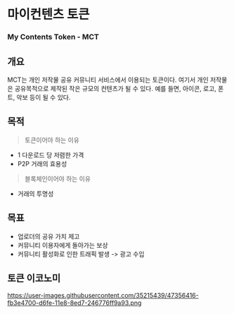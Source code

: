 # 마이컨텐츠 토큰
### My Contents Token - MCT

## 개요
MCT는 개인 저작물 공유 커뮤니티 서비스에서 이용되는 토큰이다.
여기서 개인 저작물은 공유목적으로 제작된 작은 규모의 컨텐츠가 될 수 있다.
예를 들면, 아이콘, 로고, 폰트, 악보 등이 될 수 있다.

## 목적
> 토큰이어야 하는 이유
- 1 다운로드 당 저렴한 가격
- P2P 거래의 효용성

> 블록체인이어야 하는 이유
- 거래의 투명성


## 목표
- 업로더의 공유 가치 제고
- 커뮤니티 이용자에게 돌아가는 보상
- 커뮤니티 활성화로 인한 트래픽 발생 -> 광고 수입

## 토큰 이코노미
https://user-images.githubusercontent.com/35215439/47356416-fb3e4700-d6fe-11e8-8ed7-246776ff9a93.png
